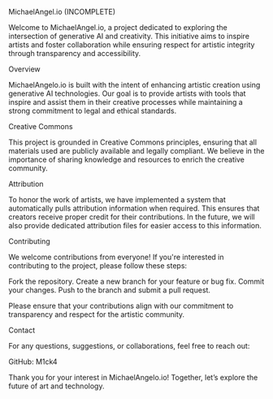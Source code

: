 MichaelAngel.io (INCOMPLETE)

Welcome to MichaelAngel.io, a project dedicated to exploring the intersection of generative AI and creativity. This initiative aims to inspire artists and foster collaboration while ensuring respect for artistic integrity through transparency and accessibility.

Overview

MichaelAngelo.io is built with the intent of enhancing artistic creation using generative AI technologies. Our goal is to provide artists with tools that inspire and assist them in their creative processes while maintaining a strong commitment to legal and ethical standards.

Creative Commons

This project is grounded in Creative Commons principles, ensuring that all materials used are publicly available and legally compliant. We believe in the importance of sharing knowledge and resources to enrich the creative community.

Attribution

To honor the work of artists, we have implemented a system that automatically pulls attribution information when required. This ensures that creators receive proper credit for their contributions. In the future, we will also provide dedicated attribution files for easier access to this information.

Contributing

We welcome contributions from everyone! If you're interested in contributing to the project, please follow these steps:

Fork the repository.
Create a new branch for your feature or bug fix.
Commit your changes.
Push to the branch and submit a pull request.

Please ensure that your contributions align with our commitment to transparency and respect for the artistic community.

Contact

For any questions, suggestions, or collaborations, feel free to reach out:

GitHub: M1ck4

Thank you for your interest in MichaelAngelo.io! Together, let’s explore the future of art and technology.
